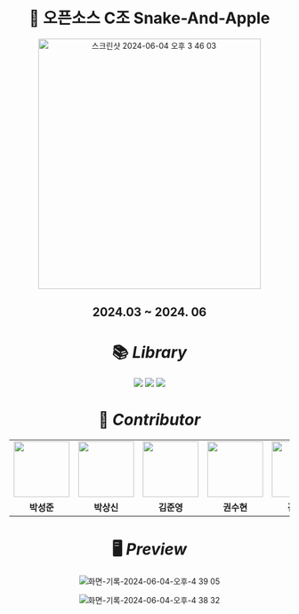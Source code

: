 <div align="center">  
  
  # 🐍 오픈소스 C조 Snake-And-Apple
  <img width="400" height="450" alt="스크린샷 2024-06-04 오후 3 46 03" src="https://github.com/P-juuny/OpenSource-C/assets/96372487/97e5ebc5-6042-4f3b-abf3-13216c47d438">

  ## 2024.03 ~ 2024. 06

  # 📚 ***Library***
  <img src="https://img.shields.io/badge/Numpy-013243?style=flat&logo=numpy&logoColor=white"/>
  <img src="https://img.shields.io/badge/PIL-F84330?style=flat&logo=piped&logoColor=white"/>
  <img src="https://img.shields.io/badge/PyGame-000000?style=flat&logo=framework&logoColor=white"/>

  # 👤 *****Contributor*****
<div align="center">
<table style="font-weight : bold">
      <tr>
         <td align="center">
          <a href="https://github.com/P-juuny">                 
                  <img src="https://avatars.githubusercontent.com/P-juuny" width="100" />            
              </a>
          </td>
          <td align="center">
              <a href="https://github.com/ParkSangsin">                 
                  <img src="https://avatars.githubusercontent.com/ParkSangsin" width="100" />            
              </a>
          </td>
        <td align="center">
              <a href="https://github.com/JunYeong0314">                 
                  <img src="https://avatars.githubusercontent.com/JunYeong0314" width="100" />            
              </a>
          </td>
        <td align="center">
              <a href="https://github.com/suuuhyuni">                 
                  <img src="https://avatars.githubusercontent.com/suuuhyuni" width="100" />            
              </a>
          </td>
        <td align="center">
              <a href="https://github.com/kek705">                 
                  <img src="https://avatars.githubusercontent.com/kek705" width="100" />            
              </a>
          </td>
      </tr>
      <tr>
          <td align="center">박성준</td>
          <td align="center">박상신</td>
          <td align="center">김준영</td>
          <td align="center">권수현</td>
          <td align="center">김은기</td>
      </tr>
  </table>
</div>

# 🖥️ ***Preview***

![화면-기록-2024-06-04-오후-4 39 05](https://github.com/P-juuny/OpenSource-C/assets/96372487/83ba02e3-d99f-4e07-b5d6-94e5f73e3ecc)


![화면-기록-2024-06-04-오후-4 38 32](https://github.com/P-juuny/OpenSource-C/assets/96372487/e8dbf3e9-8db0-4f21-aa81-88cc2bd89bb7)

</div>
